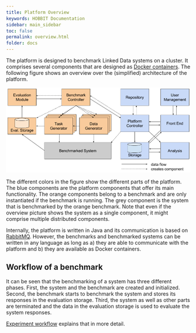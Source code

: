 ```yaml
---
title: Platform Overview
keywords: HOBBIT Documentation
sidebar: main_sidebar
toc: false
permalink: overview.html
folder: docs
---
```


The platform is designed to benchmark Linked Data systems on a cluster. It comprises several components that are designed as [Docker containers](https://www.docker.com/what-docker). The following figure shows an overview over the (simplified) architecture of the platform.

![component diagram](/images/Components_diagram.png)

The different colors in the figure show the different parts of the platform. The blue components are the platform components that offer its main functionality. The orange components belong to a benchmark and are only instantiated if the benchmark is running. The grey component is the system that is benchmarked by the orange benchmark. Note that even if the overview picture shows the system as a single component, it might comprise multiple distributed components.

Internally, the platform is written in Java and its communication is based on [RabbitMQ](http://www.rabbitmq.com/). However, the benchmarks and benchmarked systems can be written in any language as long as a) they are able to communicate with the platform and b) they are available as Docker containers.

## Workflow of a benchmark

It can be seen that the benchmarking of a system has three different phases. First, the system and the benchmark are created and initialized. Second, the benchmark starts to benchmark the system and stores its responses in the evaluation storage. Third, the system as well as other parts are terminated and the data in the evaluation storage is used to evaluate the system responses.

[Experiment workflow](/experiment_workflow.html) explains that in more detail.
